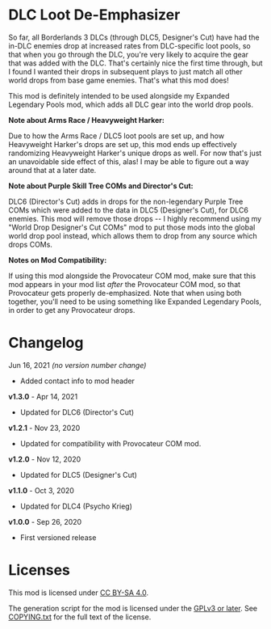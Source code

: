 DLC Loot De-Emphasizer
======================

So far, all Borderlands 3 DLCs (through DLC5, Designer's Cut) have had the
in-DLC enemies drop at increased rates from DLC-specific loot pools, so that
when you go through the DLC, you're very likely to acquire the gear that was
added with the DLC.  That's certainly nice the first time through, but I found
I wanted their drops in subsequent plays to just match all other world drops
from base game enemies.  That's what this mod does!

This mod is definitely intended to be used alongside my Expanded Legendary Pools
mod, which adds all DLC gear into the world drop pools.

**Note about Arms Race / Heavyweight Harker:**

Due to how the Arms Race / DLC5 loot pools are set up, and how Heavyweight
Harker's drops are set up, this mod ends up effectively randomizing Heavyweight
Harker's unique drops as well.  For now that's just an unavoidable side effect
of this, alas!  I may be able to figure out a way around that at a later date.

**Note about Purple Skill Tree COMs and Director's Cut:**

DLC6 (Director's Cut) adds in drops for the non-legendary Purple Tree COMs
which were added to the data in DLC5 (Designer's Cut), for DLC6 enemies.  This
mod will remove those drops -- I highly recommend using my "World Drop Designer's
Cut COMs" mod to put those mods into the global world drop pool instead, which
allows them to drop from any source which drops COMs.

**Notes on Mod Compatibility:**

If using this mod alongside the Provocateur COM mod, make sure that this mod
appears in your mod list *after* the Provocateur COM mod, so that Provocateur
gets properly de-emphasized.  Note that when using both together, you'll need
to be using something like Expanded Legendary Pools, in order to get any
Provocateur drops.

Changelog
=========

Jun 16, 2021 *(no version number change)*
 * Added contact info to mod header

**v1.3.0** - Apr 14, 2021
 * Updated for DLC6 (Director's Cut)

**v1.2.1** - Nov 23, 2020
 * Updated for compatibility with Provocateur COM mod.

**v1.2.0** - Nov 12, 2020
 * Updated for DLC5 (Designer's Cut)

**v1.1.0** - Oct 3, 2020
 * Updated for DLC4 (Psycho Krieg)

**v1.0.0** - Sep 26, 2020
 * First versioned release
 
Licenses
========

This mod is licensed under [CC BY-SA 4.0](https://creativecommons.org/licenses/by-sa/4.0/).

The generation script for the mod is licensed under the
[GPLv3 or later](https://www.gnu.org/licenses/quick-guide-gplv3.html).
See [COPYING.txt](../../COPYING.txt) for the full text of the license.

